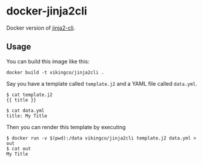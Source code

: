 # docker-jinja2cli

Docker version of [jinja2-cli](https://github.com/mattrobenolt/jinja2-cli).

## Usage

You can build this image like this:

```
docker build -t vikingco/jinja2cli .
```

Say you have a template called `template.j2` and a YAML file called `data.yml`.

```
$ cat template.j2
{{ title }}

$ cat data.yml
title: My Title
```

Then you can render this template by executing

```
$ docker run -v $(pwd):/data vikingco/jinja2cli template.j2 data.yml > out
$ cat out
My Title
```
